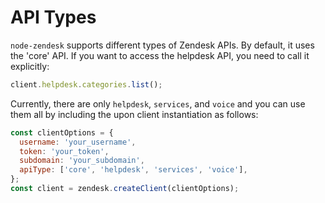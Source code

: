 # API Types

`node-zendesk` supports different types of Zendesk APIs. By default, it uses the 'core' API. If you want to access the helpdesk API, you need to call it explicitly:

```js
client.helpdesk.categories.list();
```

Currently, there are only `helpdesk`, `services`, and `voice` and you can use them all by including the upon client instantiation as follows:

```js
const clientOptions = {
  username: 'your_username',
  token: 'your_token',
  subdomain: 'your_subdomain',
  apiType: ['core', 'helpdesk', 'services', 'voice'],
};
const client = zendesk.createClient(clientOptions);
```
